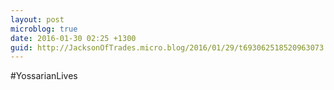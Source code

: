 ```yaml
---
layout: post
microblog: true
date: 2016-01-30 02:25 +1300
guid: http://JacksonOfTrades.micro.blog/2016/01/29/t693062518520963073.html
---
```

#YossarianLives
